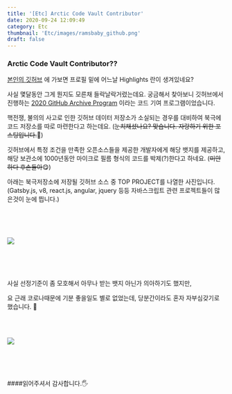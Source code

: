 ```yaml
---
title: '[Etc] Arctic Code Vault Contributor'
date: 2020-09-24 12:09:49
category: Etc
thumbnail: 'Etc/images/ramsbaby_github.png'
draft: false
---
```


### Arctic Code Vault Contributor??

[본인의 깃허브](https://github.com/ramsbaby) 에 가보면 프로필 밑에 어느날 Highlights 란이 생겨있네요?

사실 몇달동안 그게 뭔지도 모른채 들락날락거렸는데요.
궁금해서 찾아보니 깃허브에서 진행하는 [2020 GitHub Archive Program](https://archiveprogram.github.com/) 이라는 코드 기여 프로그램이었습니다.

핵전쟁, 불의의 사고로 인한 깃허브 데이터 저장소가 소실되는 경우를 대비하여 북극에 코드 저장소를 따로 마련한다고 하는데요. (~~눈치채셨나요? 맞습니다. 자랑하기 위한 포스팅입니다.~~👀)

깃허브에서 특정 조건을 만족한 오픈소스들을 제공한 개발자에게 해당 뱃지를 제공하고, 해당 보관소에 1000년동안 마이크로 필름 형식의 코드를 박제(?)한다고 하네요. (~~미안하다 후손들아~~😋)

아래는 북극저장소에 저장될 깃허브 소스 중 TOP PROJECT를 나열한 사진입니다.(Gatsby.js, v8, react.js, angular, jquery 등등 자바스크립트 관련 프로젝트들이 많은것이 눈에 띕니다.)

<br><br><br>

![](/Etc/images/Github_top_projects.png)

<br><br><br>

사실 선정기준이 좀 모호해서 아무나 받는 뱃지 아닌가 의아하기도 했지만,

요 근래 코로나때문에 기분 좋을일도 별로 없었는데, 당분간이라도 혼자 자부심갖기로 했습니다. 🤟

<br><br>

![](/Etc/images/ramsbaby_github.png)

<br>
<br>
<br>

####읽어주셔서 감사합니다.🖐
